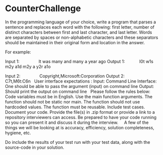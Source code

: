 # CounterChallenge
In the programming language of your choice, write a program that parses a sentence and replaces each word with the following: first letter, number of distinct characters between first and last character, and last letter. 
Words are separated by spaces or non-alphabetic characters and these separators should be maintained in their original form and location in the answer. 

For example:

Input 1:                It was many and many a year ago
Output 1:            I0t w1s m2y a1d m2y a y2r a1o

Input 2:                Copyright,Microsoft:Corporation
Output 2:            C7t,M6t:C6n
 
User interface expectations :
Input: Command Line Interface: One should be able to pass the argument (input) on command line
Output: Should print the output on command line
 
Please follow the rules below:
 
Code variables must be in English.
Use the main function arguments.
The function should not be static nor main.
The function should not use hardcoded values.
The function must be reusable.
Include test cases.
Document your code.
Provide the file(s) in .zip format or provide a link to a repository interviewers can access.
Be prepared to have your code running so you can present it and discuss it during the interview.
 
 
A few of the things we will be looking at is accuracy, efficiency, solution completeness, hygiene, etc. 

Do include the results of your test run with your test data, along with the source-code in your solution.